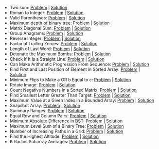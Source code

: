 - Two sum: [Problem](https://leetcode.com/problems/two-sum/) | [Solution](solutions/two-sum.js)
- Roman to Integer: [Problem](https://leetcode.com/problems/roman-to-integer) | [Solution](solutions/roman-to-integer.js)
- Valid Parentheses: [Problem](https://leetcode.com/problems/valid-parentheses/) | [Solution](solutions/valid-parentheses.js)
- Maximum depth of binary tree: [Problem](https://leetcode.com/problems/maximum-depth-of-binary-tree/) | [Solution](solutions/maximum-depth-of-binary-tree.js)
- Matrix Diagonal Sum: [Problem](https://leetcode.com/problems/matrix-diagonal-sum/) | [Solution](solutions/matrix-diagonal-sum.js)
- Group Anagrams: [Problem](https://leetcode.com/problems/group-anagrams/) | [Solution](solutions/group-anagrams.js)
- Reverse Integer: [Problem](https://leetcode.com/problems/reverse-integer) | [Solution](solutions/reverse-integer.c)
- Factorial Trailing Zeroes: [Problem](https://leetcode.com/problems/factorial-trailing-zeroes) | [Solution](solutions/factorial-trailing-zeroes.c)
- Length of Last Word: [Problem](https://leetcode.com/problems/length-of-last-word) | [Solution](solutions/length-of-last-word.js)
- Detonate the Maximum Bombs: [Problem](https://leetcode.com/problems/detonate-the-maximum-bombs) | [Solution](solutions/detonate-the-maximum-bombs.js)
- Check If It Is a Straight Line: [Problem](https://leetcode.com/problems/check-if-it-is-a-straight-line) | [Solution](solutions/check-if-it-is-a-straight-line.js)
- Can Make Arithmetic Progression From Sequence: [Problem](https://leetcode.com/problems/can-make-arithmetic-progression-from-sequence) | [Solution](solutions/can-make-arithmetic-progression-from-sequence.js)
- Find First and Last Position of Element in Sorted Array: [Problem](https://leetcode.com/problems/find-first-and-last-position-of-element-in-sorted-array) | [Solution](solutions/find-first-and-last-position-of-element-in-sorted-array.js)
- Minimum Flips to Make a OR b Equal to c: [Problem](https://leetcode.com/problems/minimum-flips-to-make-a-or-b-equal-to-c) | [Solution](solutions/minimum-flips-to-make-a-or-b-equal-to-c.c)
- Rotate Image: [Problem](https://leetcode.com/problems/rotate-image) | [Solution](solutions/rotate-image.js)
- Count Negative Numbers in a Sorted Matrix: [Problem](https://leetcode.com/problems/count-negative-numbers-in-a-sorted-matrix) | [Solution](solutions/count-negative-numbers-in-a-sorted-matrix.js)
- Find Smallest Letter Greater Than Target: [Problem](https://leetcode.com/problems/find-smallest-letter-greater-than-target) | [Solution](solutions/find-smallest-letter-greater-than-target.js)
- Maximum Value at a Given Index in a Bounded Array: [Problem](https://leetcode.com/problems/maximum-value-at-a-given-index-in-a-bounded-array) | [Solution](solutions/maximum-value-at-a-given-index-in-a-bounded-array.js)
- Snapshot Array: [Problem](https://leetcode.com/problems/snapshot-array) | [Solution](solutions/snapshot-array.js)
- Summary Ranges: [Problem](https://leetcode.com/problems/summary-ranges) | [Solution](solutions/summary-ranges.js)
- Equal Row and Column Pairs: [Problem](https://leetcode.com/problems/equal-row-and-column-pairs) | [Solution](solutions/equal-row-and-column-pairs.js)
- Minimum Absolute Difference in BST: [Problem](https://leetcode.com/problems/minimum-absolute-difference-in-bst) | [Solution](solutions/minimum-absolute-difference-in-bst.cpp)
- Maximum Level Sum of a Binary Tree: [Problem](https://leetcode.com/problems/maximum-level-sum-of-a-binary-tree) | [Solution](solutions/maximum-level-sum-of-a-binary-tree.cpp)
- Number of Increasing Paths in a Grid: [Problem](https://leetcode.com/problems/number-of-increasing-paths-in-a-grid) | [Solution](solutions/number-of-increasing-paths-in-a-grid.cpp)
- Find the Highest Altitude: [Problem](https://leetcode.com/problems/find-the-highest-altitude) | [Solution](solutions/find-the-highest-altitude.cpp)
- K Radius Subarray Averages: [Problem](https://leetcode.com/problems/k-radius-subarray-averages) | [Solution](solutions/k-radius-subarray-averages.cpp)
